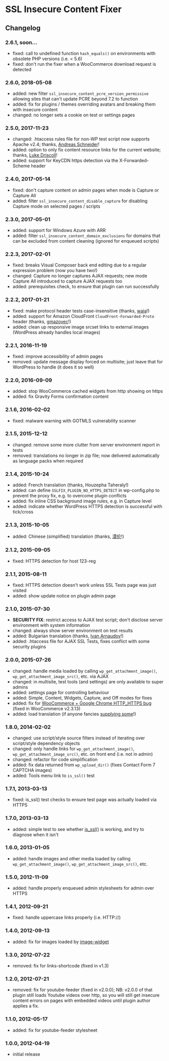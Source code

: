 # SSL Insecure Content Fixer

## Changelog

### 2.6.1, soon...

* fixed: call to undefined function `hash_equals()` on environments with obsolete PHP versions (i.e. < 5.6)
* fixed: don't run the fixer when a WooCommerce download request is detected

### 2.6.0, 2018-05-08

* added: new filter `ssl_insecure_content_pcre_version_permissive` allowing sites that can't update PCRE beyond 7.2 to function
* added: fix for plugins / themes overriding avatars and breaking them with insecure content
* changed: no longer sets a cookie on test or settings pages

### 2.5.0, 2017-11-23

* changed: .htaccess rules file for non-WP test script now supports Apache v2.4; thanks, [Andreas Schneider](https://github.com/cryptomilk)!
* added: option to only fix content resource links for the current website; thanks, [Luke Driscoll](https://github.com/ldriscoll)!
* added: support for KeyCDN https detection via the X-Forwarded-Scheme header

### 2.4.0, 2017-05-14

* fixed: don't capture content on admin pages when mode is Capture or Capture All
* added: filter `ssl_insecure_content_disable_capture` for disabling Capture mode on selected pages / scripts

### 2.3.0, 2017-05-01

* added: support for Windows Azure with ARR
* added: filter `ssl_insecure_content_domain_exclusions` for domains that can be excluded from content cleaning (ignored for enqueued scripts)

### 2.2.3, 2017-02-01

* fixed: breaks Visual Composer back end editing due to a regular expression problem (now you have two!)
* changed: Capture no longer captures AJAX requests; new mode Capture All introduced to capture AJAX requests too
* added: prerequisites check, to ensure that plugin can run successfully

### 2.2.2, 2017-01-21

* fixed: make protocol header tests case-insensitive (thanks, [waja](https://github.com/waja)!)
* added: support for Amazon CloudFront `CloudFront-Forwarded-Proto` header (thanks, [gmazovec](https://github.com/gmazovec)!)
* added: clean up responsive image srcset links to external images (WordPress already handles local images)

### 2.2.1, 2016-11-19

* fixed: improve accessibility of admin pages
* removed: update message display forced on multisite; just leave that for WordPress to handle (it does it so well)

### 2.2.0, 2016-09-09

* added: stop WooCommerce cached widgets from http showing on https
* added: fix Gravity Forms confirmation content

### 2.1.6, 2016-02-02

* fixed: malware warning with GOTMLS vulnerability scanner

### 2.1.5, 2015-12-12

* changed: remove some more clutter from server environment report in tests
* removed: translations no longer in zip file; now delivered automatically as language packs when required

### 2.1.4, 2015-10-24

* added: French translation (thanks, Houzepha Taheraly!)
* added: can define `SSLFIX_PLUGIN_NO_HTTPS_DETECT` in wp-config.php to prevent the proxy fix, e.g. to overcome plugin conflicts
* added: fix inline CSS background image rules, e.g. in Capture level
* added: indicate whether WordPress HTTPS detection is successful with tick/cross

### 2.1.3, 2015-10-05

* added: Chinese (simplified) translation (thanks, [漠伦](https://molun.net/)!)

### 2.1.2, 2015-09-05

* fixed: HTTPS detection for host 123-reg

### 2.1.1, 2015-08-11

* fixed: HTTPS detection doesn't work unless SSL Tests page was just visited
* added: show update notice on plugin admin page

### 2.1.0, 2015-07-30

* **SECURITY FIX**: restrict access to AJAX test script; don't disclose server environment with system information
* changed: always show server environment on test results
* added: Bulgarian translation (thanks, [Ivan Arnaudov](https://www.bvionline.eu/)!)
* added: .htaccess file for AJAX SSL Tests, fixes conflict with some security plugins

### 2.0.0, 2015-07-26

* changed: handle media loaded by calling `wp_get_attachment_image()`, `wp_get_attachment_image_src()`, etc. via AJAX
* changed: in multisite, test tools (and settings) are only available to super admins
* added: settings page for controlling behaviour
* added: Simple, Content, Widgets, Capture, and Off modes for fixes
* added: fix for [WooCommerce + Google Chrome HTTP_HTTPS bug](https://github.com/woothemes/woocommerce/issues/8479) (fixed in WooCommerce v2.3.13)
* added: load translation (if anyone fancies [supplying some](https://translate.wordpress.org/projects/wp-plugins/ssl-insecure-content-fixer)!)

### 1.8.0, 2014-02-02

* changed: use script/style source filters instead of iterating over script/style dependency objects
* changed: only handle links for `wp_get_attachment_image()`, `wp_get_attachment_image_src()`, etc. on front end (i.e. not in admin)
* changed: refactor for code simplification
* added: fix data returned from `wp_upload_dir()` (fixes Contact Form 7 CAPTCHA images)
* added: Tools menu link to `is_ssl()` test

### 1.7.1, 2013-03-13

* fixed: is_ssl() test checks to ensure test page was actually loaded via HTTPS

### 1.7.0, 2013-03-13

* added: simple test to see whether [is_ssl()](https://codex.wordpress.org/Function_Reference/is_ssl) is working, and try to diagnose when it isn't

### 1.6.0, 2013-01-05

* added: handle images and other media loaded by calling `wp_get_attachment_image()`, `wp_get_attachment_image_src()`, etc.

### 1.5.0, 2012-11-09

* added: handle properly enqueued admin stylesheets for admin over HTTPS

### 1.4.1, 2012-09-21

* fixed: handle uppercase links properly (i.e. HTTP://)

### 1.4.0, 2012-09-13

* added: fix for images loaded by [image-widget](https://wordpress.org/plugins/image-widget/)

### 1.3.0, 2012-07-22

* removed: fix for links-shortcode (fixed in v1.3)

### 1.2.0, 2012-07-21

* removed: fix for youtube-feeder (fixed in v2.0.0); NB: v2.0.0 of that plugin still loads Youtube videos over http, so you will still get insecure content errors on pages with embedded videos until plugin author applies a fix.

### 1.1.0, 2012-05-17

* added: fix for youtube-feeder stylesheet

### 1.0.0, 2012-04-19

* initial release
